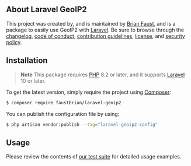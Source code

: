 ## About Laravel GeoIP2

This project was created by, and is maintained by [Brian Faust](https://github.com/faustbrian), and is a package to easily use GeoIP2 with [Laravel](https://laravel.com/). Be sure to browse through the [changelog](CHANGELOG.md), [code of conduct](.github/CODE_OF_CONDUCT.md), [contribution guidelines](.github/CONTRIBUTING.md), [license](LICENSE), and [security policy](.github/SECURITY.md).

## Installation

> **Note**
> This package requires [PHP](https://www.php.net/) 8.2 or later, and it supports [Laravel](https://laravel.com/) 10 or later.

To get the latest version, simply require the project using [Composer](https://getcomposer.org/):

```bash
$ composer require faustbrian/laravel-geoip2
```

You can publish the configuration file by using:

```bash
$ php artisan vendor:publish --tag="laravel-geoip2-config"
```

## Usage

Please review the contents of [our test suite](/tests) for detailed usage examples.

